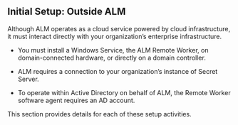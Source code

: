 ﻿[title]: # (Initial Setup: Outside ALM)
[tags]: # (Account Lifecycle Manager,ALM,)
[priority]: # (5300)

## Initial Setup: Outside ALM

Although ALM operates as a cloud service powered by cloud infrastructure, it must interact directly with your organization’s enterprise infrastructure.

* You must install a Windows Service, the ALM Remote Worker, on domain-connected hardware, or directly on a domain controller.

* ALM requires a connection to your organization’s instance of Secret Server.

* To operate within Active Directory on behalf of ALM, the Remote Worker software agent requires an AD account.

This section provides details for each of these setup activities.

